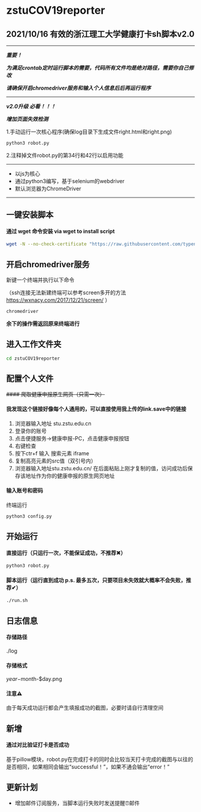 # zstuCOV19reporter

## 2021/10/16 有效的浙江理工大学健康打卡sh脚本v2.0

---

***重要！***

***为满足crontab定时运行脚本的需要，代码所有文件均是绝对路径，需要你自己修改***

***请确保开启chromedriver服务和输入个人信息后后再运行程序***

---

***v2.0升级 必看！！！***

***增加页面失效检测***

1.手动运行一次核心程序(确保log目录下生成文件right.html和right.png)

```bash
python3 robot.py
```

2.注释掉文件robot.py的第34行和42行以启用功能

---

- 以js为核心
- 通过python3编写，基于selenium的webdriver
- 默认浏览器为ChromeDriver

---

## 一键安装脚本

#### 通过 wget 命令安装 via wget to install script

```bash
wget -N --no-check-certificate "https://raw.githubusercontent.com/typenoob/zstuCOV19reporter/master/go.sh" && chmod +x go.sh && ./go.sh

```

## 开启chromedriver服务

新键一个终端并执行以下命令

（ssh连接无法新建终端可以参考screen多开的方法 https://wxnacy.com/2017/12/21/screen/ ）

```bash
chromedriver

```

**余下的操作需返回原来终端进行**

## 进入工作文件夹

```bash
cd zstuCOV19reporter

```

## 配置个人文件

~~#### 爬取健康申报原生网页（只需一次）~~
#### 我发现这个链接好像每个人通用的，可以直接使用我上传的link.save中的链接

1. 浏览器输入地址 stu.zstu.edu.cn
2. 登录你的账号
3. 点击便捷服务->健康申报-PC，点击健康申报按钮
4. 右键检查
5. 按下ctr+f 输入 搜索元素 iframe
6. 复制高亮元素的src值（双引号内）
7. 浏览器输入地址stu.zstu.edu.cn/ 在后面粘贴上刚才复制的值，访问成功后保存该地址作为你的健康申报的原生网页地址

#### 输入账号和密码
终端运行

```bash
python3 config.py
```

## 开始运行

#### 直接运行（只运行一次，不能保证成功，不推荐✖）

```bash
python3 robot.py
```

#### 脚本运行（运行直到成功 p.s. 最多五次，只要项目未失效就大概率不会失败，推荐✔）

```bash
./run.sh

```

## 日志信息

#### 存储路径

./log

#### 存储格式

$year-$month-$day.png

#### 注意⚠️

由于每天成功运行都会产生填报成功的截图，必要时请自行清理空间

## 新增

#### 通过对比验证打卡是否成功

基于pillow模块，robot.py在完成打卡的同时会比较当天打卡完成的截图与以往的是否相同，如果相同会输出“successful！”，如果不通会输出“error！”

## 更新计划

- 增加邮件订阅服务，当脚本运行失败时发送提醒⏰邮件
